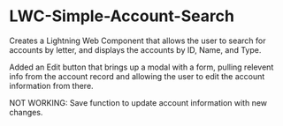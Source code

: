 # LWC-Simple-Account-Search
Creates a Lightning Web Component that allows the user to search for accounts by letter, and displays the accounts by ID, Name, and Type.

Added an Edit button that brings up a modal with a form, pulling relevent info from the account record and allowing the user to edit the account information from there. 

NOT WORKING:
Save function to update account information with new changes. 
